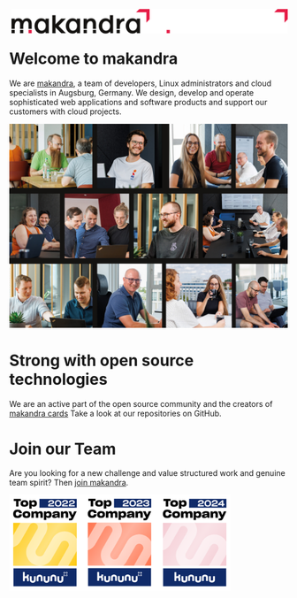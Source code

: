 <p>
  <a href="https://makandra.de/">
    <img align="right" width="250" alt="makandra" src="media/makandra.dark.svg#gh-dark-mode-only">
    <img align="right" width="250" alt="makandra" src="media/makandra.light.svg#gh-light-mode-only">
  </a>
  <br>
  &nbsp;
</p>

# Welcome to makandra

We are [makandra](https://makandra.de/), a team of developers, Linux administrators and cloud specialists in Augsburg, Germany.
We design, develop and operate sophisticated web applications and software products and support our customers with cloud projects.

<img src="media/people.jpg" alt="Photos of makandra team members">

# Strong with open source technologies

We are an active part of the open source community and the creators of [makandra cards](https://makandra.de/en/articles/makandra-cards-tech-knowledgebase-331)
Take a look at our repositories on GitHub.

# Join our Team

Are you looking for a new challenge and value structured work and genuine team spirit? Then [join makandra](https://makandra.de/en/career-5).

<img src="media/kununu-badges.png" alt="Kununu &quot;Top Company&quot; badges" width="400">

